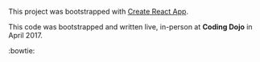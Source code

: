 This project was bootstrapped with [Create React App](https://github.com/facebookincubator/create-react-app).

This code was bootstrapped and written live, in-person at **Coding Dojo** in April 2017.

:bowtie:
